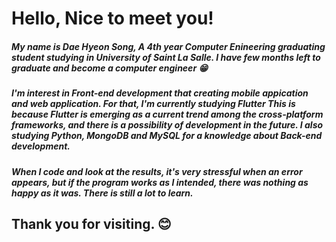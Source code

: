# Hello, Nice to meet you!

##### My name is Dae Hyeon Song, A 4th year Computer Enineering graduating student studying in University of Saint La Salle. I have few months left to graduate and become a computer engineer 😁

##### I'm interest in Front-end development that creating mobile appication and web application. For that, I'm currently studying Flutter This is because Flutter is emerging as a current trend among the cross-platform frameworks, and there is a possibility of development in the future. I also studying Python, MongoDB and MySQL for a knowledge about Back-end development.

##### When I code and look at the results, it's very stressful when an error appears, but if the program works as I intended, there was nothing as happy as it was. There is still a lot to learn.

## Thank you for visiting. 😊
